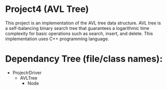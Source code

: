 # Project4 (AVL Tree)
This project is an implementation of the AVL tree data structure. 
AVL tree is a self-balancing binary search tree that guarantees a 
logarithmic time complexity for basic operations such as search, 
insert, and delete. This implementation uses C++ programming language.

# Dependancy Tree (file/class names):

- ProjectrDriver
    - AVLTree
        - Node